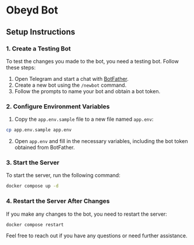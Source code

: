# Obeyd Bot

## Setup Instructions

### 1. Create a Testing Bot

To test the changes you made to the bot, you need a testing bot. Follow these steps:

1. Open Telegram and start a chat with [BotFather](https://t.me/BotFather).
2. Create a new bot using the `/newbot` command.
3. Follow the prompts to name your bot and obtain a bot token.

### 2. Configure Environment Variables

1. Copy the `app.env.sample` file to a new file named `app.env`:

```bash
cp app.env.sample app.env
```

2. Open `app.env` and fill in the necessary variables, including the bot token obtained from BotFather.

### 3. Start the Server

To start the server, run the following command:
```bash
docker compose up -d
```

### 4. Restart the Server After Changes

If you make any changes to the bot, you need to restart the server:
```bash
docker compose restart
```

Feel free to reach out if you have any questions or need further assistance.
